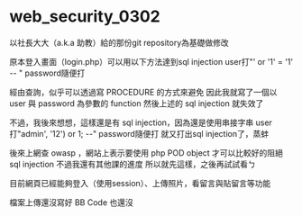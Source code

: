 # web_security_0302
以社長大大（a.k.a 助教）給的那份git repository為基礎做修改 
 
原本登入畫面（login.php）可以用以下方法達到sql injection 
user打"' or '1' = '1' -- " 
password隨便打 

經由查詢，似乎可以透過寫 PROCEDURE 的方式來避免 
因此我就寫了一個以 user 與 password 為參數的 function 
然後上述的 sql injection 就失效了 

不過，我後來想想，這樣還是有 sql injection，因為還是使用串接字串 
user打"admin', '12') or 1; --" 
password隨便打 
就又打出sql injection了，蒸蚌 

後來上網查 owasp ，網站上表示要使用 php POD object 才可以比較好的阻絕 sql injection 
不過我還有其他課的進度 
所以就先這樣，之後再試試看ㄅ 

目前網頁已經能夠登入（使用session）、上傳照片，看留言與貼留言等功能 

檔案上傳還沒寫好 
BB Code 也還沒 
